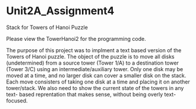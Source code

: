 # Unit2A_Assignment4
Stack for Towers of Hanoi Puzzle

Please view the TowerHanoi2 for the programming code.

The purpose of this project was to implment a text based version of the Towers of Hanoi puzzle. The object
of the puzzle is to move all disks (undetermined) from a source tower (Tower 1/A) to a destination tower
(Tower 3/C) using an intermediate/auxiliary tower. Only one disk may be moved at a time, and no larger
disk can cover a smaller disk on the stack. Each move consisters of taking one disk at a time and
placing it on another tower/stack. We also need to show the current state of the towers in any text-
based reprentation that makes sense, without being overly text-focused.
